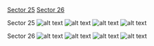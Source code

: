 [Sector 25](#sector25)
[Sector 26](#sector26)

<a name = "sector25"></a>
Sector 25
![alt text](/images/HAT-P-14_Sector_25/HAT-P-14_Sector_25_a_TimeSeries.png)
![alt text](/images/HAT-P-14_Sector_25/HAT-P-14_Sector_25_b_FoldedLightCurve.png)
![alt text](/images/HAT-P-14_Sector_25/HAT-P-14_Sector_25_b_IndividualTransitsWithFit.png)
![alt text](/images/HAT-P-14_Sector_25/HAT-P-14_Sector_25_c_TimingResiduals.png)

<a name = "sector26"></a>
Sector 26
![alt text](/images/HAT-P-14_Sector_26/HAT-P-14_Sector_26_a_TimeSeries.png)
![alt text](/images/HAT-P-14_Sector_26/HAT-P-14_Sector_26_b_FoldedLightCurve.png)
![alt text](/images/HAT-P-14_Sector_26/HAT-P-14_Sector_26_b_IndividualTransitsWithFit.png)
![alt text](/images/HAT-P-14_Sector_26/HAT-P-14_Sector_26_c_TimingResiduals.png)

